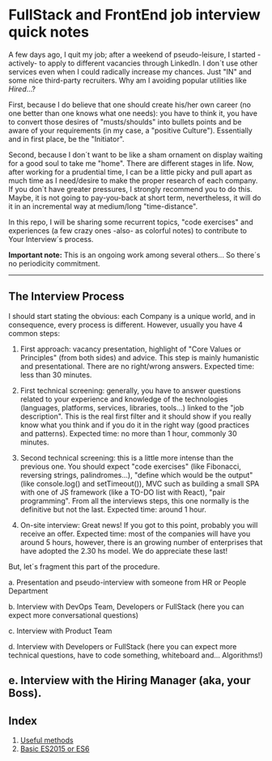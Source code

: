 # FullStack and FrontEnd job interview quick notes

A few days ago, I quit my job; after a weekend of pseudo-leisure, I started -actively- to apply to different vacancies through LinkedIn. I don´t use other services even when I could radically increase my chances. Just "IN" and some nice third-party recruiters. Why am I avoiding popular utilities like *Hired*...?

First, because I do believe that one should create his/her own career (no one better than one knows what one needs): you have to think it, you have to convert those desires of "musts/shoulds" into bullets points and be aware of your requirements (in my case, a "positive Culture"). Essentially and in first place, be the "Initiator".

Second, because I don´t want to be like a sham ornament on display waiting for a good soul to take me "home".
There are different stages in life. Now, after working for a prudential time, I can be a little picky and pull apart as much time as I need/desire to make the proper research of each company.
If you don´t have greater pressures, I strongly recommend you to do this. Maybe, it is not going to pay-you-back at short term, nevertheless, it will do it in an incremental way at medium/long "time-distance".

In this repo, I will be sharing some recurrent topics, "code exercises" and experiences (a few crazy ones -also- as colorful notes) to contribute to Your Interview´s process.

**Important note:** This is an ongoing work among several others... So there´s no periodicity commitment.

---

## The Interview Process

I should start stating the obvious: each Company is a unique world, and in consequence, every process is different. However, usually you have 4 common steps:
1. First approach: vacancy presentation, highlight of "Core Values or Principles" (from both sides) and advice. This step is mainly humanistic and presentational. There are no right/wrong answers.
Expected time: less than 30 minutes.

2. First technical screening: generally, you have to answer questions related to your experience and knowledge of the technologies (languages, platforms, services, libraries, tools...) linked to the "job description". This is the real first filter and it should show if you really know what you think and if you do it in the right way (good practices and patterns).
Expected time: no more than 1 hour, commonly 30 minutes.

3. Second technical screening: this is a little more intense than the previous one. You should expect "code exercises" (like Fibonacci, reversing strings, palindromes...), "define which would be the output" (like console.log() and setTimeout()), MVC such as building a small SPA with one of JS framework (like a TO-DO list with React), "pair programming". From all the interviews steps, this one normally is the definitive but not the last.
Expected time: around 1 hour.

4. On-site interview: Great news! If you got to this point, probably you will receive an offer.
Expected time: most of the companies will have you around 5 hours, however, there is an growing number of enterprises that have adopted the 2.30 hs model. We do appreciate these last!

  But, let´s fragment this part of the procedure.

  a. Presentation and pseudo-interview with someone from HR or People Department

  b. Interview with DevOps Team, Developers or FullStack (here you can expect more conversational questions)

  c. Interview with Product Team

  d. Interview with Developers or FullStack (here you can expect more technical questions, have to code something, whiteboard and... Algorithms!)

  e. Interview with the Hiring Manager (aka, your Boss).
---
## Index

1. [Useful methods](./00_0_useful-methods.md)
2. [Basic ES2015 or ES6](./00_0_basic-es2015.md)
